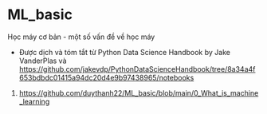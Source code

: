 # ML_basic
Học máy cơ bản - một số vấn đề về học máy
- Được dịch và tóm tắt từ Python Data Science Handbook by Jake VanderPlas và https://github.com/jakevdp/PythonDataScienceHandbook/tree/8a34a4f653bdbdc01415a94dc20d4e9b97438965/notebooks
1. https://github.com/duythanh22/ML_basic/blob/main/0_What_is_machine_learning
